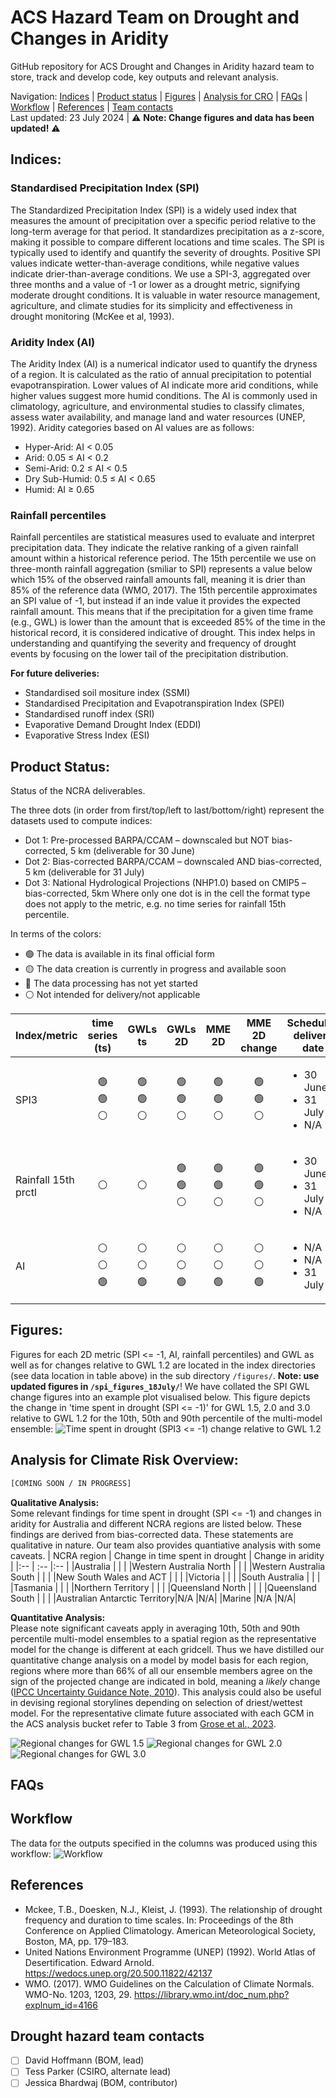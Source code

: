 # ACS Hazard Team on Drought and Changes in Aridity

GitHub repository for ACS Drought and Changes in Aridity hazard team to store, track and develop code, key outputs and relevant analysis. 

Navigation: [Indices](https://github.com/AusClimateService/hazards-drought/tree/main#indices) | [Product status](https://github.com/AusClimateService/hazards-drought/tree/main#product-status) | [Figures](https://github.com/AusClimateService/hazards-drought/tree/main#figures) | [Analysis for CRO](https://github.com/AusClimateService/hazards-drought/tree/main#analysis-for-climate-risk-overview) | [FAQs](https://github.com/AusClimateService/hazards-drought/tree/main#faqs) | [Workflow](https://github.com/AusClimateService/hazards-drought/tree/main#workflow) | [References](https://github.com/AusClimateService/hazards-drought/tree/main#references) | [Team contacts](https://github.com/AusClimateService/hazards-drought/tree/main#drought-hazard-team-contacts) <br>
Last updated: 23 July 2024 | ⚠️ **Note: Change figures and data has been updated!** ⚠️
## Indices:
### Standardised Precipitation Index (SPI)
The Standardized Precipitation Index (SPI) is a widely used index that measures the amount of precipitation over a specific period relative to the long-term average for that period. It standardizes precipitation as a z-score, making it possible to compare different locations and time scales. The SPI is typically used to identify and quantify the severity of droughts. Positive SPI values indicate wetter-than-average conditions, while negative values indicate drier-than-average conditions. We use a SPI-3, aggregated over three months and a value of -1 or lower as a drought metric, signifying moderate drought conditions. It is valuable in water resource management, agriculture, and climate studies for its simplicity and effectiveness in drought monitoring (McKee et al, 1993).

### Aridity Index (AI)
The Aridity Index (AI) is a numerical indicator used to quantify the dryness of a region. It is calculated as the ratio of annual precipitation to potential evapotranspiration. Lower values of AI indicate more arid conditions, while higher values suggest more humid conditions. The AI is commonly used in climatology, agriculture, and environmental studies to classify climates, assess water availability, and manage land and water resources (UNEP, 1992).
Aridity categories based on AI values are as follows:
- Hyper-Arid: AI < 0.05
- Arid: 0.05 ≤ AI < 0.2
- Semi-Arid: 0.2 ≤ AI < 0.5
- Dry Sub-Humid: 0.5 ≤ AI < 0.65
- Humid: AI ≥ 0.65

### Rainfall percentiles
Rainfall percentiles are statistical measures used to evaluate and interpret precipitation data. They indicate the relative ranking of a given rainfall amount within a historical reference period. The 15th percentile we use on three-month rainfall aggregation (smiliar to SPI) represents a value below which 15% of the observed rainfall amounts fall, meaning it is drier than 85% of the reference data (WMO, 2017). The 15th percentile approximates an SPI value of -1, but instead if an inde value it provides the expected rainfall amount. This means that if the precipitation for a given time frame (e.g., GWL) is lower than the amount that is exceeded 85% of the time in the historical record, it is considered indicative of drought. This index helps in understanding and quantifying the severity and frequency of drought events by focusing on the lower tail of the precipitation distribution.


**For future deliveries:**
- Standardised soil mositure index (SSMI)
- Standardised Precipitation and Evapotranspiration Index (SPEI)
- Standardised runoff index (SRI)
- Evaporative Demand Drought Index (EDDI)
- Evaporative Stress Index (ESI)

## Product Status:
Status of the NCRA deliverables. 

The three dots (in order from first/top/left to last/bottom/right) represent the datasets used to compute indices:
- Dot 1: Pre-processed BARPA/CCAM – downscaled but NOT bias-corrected, 5 km (deliverable for 30 June)
- Dot 2: Bias-corrected BARPA/CCAM – downscaled AND bias-corrected, 5 km (deliverable for 31 July)
- Dot 3: National Hydrological Projections (NHP1.0) based on CMIP5 – bias-corrected, 5km
Where only one dot is in the cell the format type does not apply to the metric, e.g. no time series for rainfall 15th percentile.
 
In terms of the colors:
- :green_circle: The data is available in its final official form
- :yellow_circle: The data creation is currently in progress and available soon
- :red_circle: The data processing has not yet started
- :white_circle: Not intended for delivery/not applicable

| Index/metric | time series (ts) | GWLs ts | GWLs 2D | MME 2D | MME 2D change | Scheduled<br>delivery date | Data<br>location | Last update
|-----         | :-:              |:-:      |:-:      |:-:     |:-:            |------------    |-----             |-----
| SPI3 |:green_circle:<br>:green_circle:<br>:white_circle:|:green_circle:<br>:green_circle:<br>:white_circle:|:green_circle:<br>:green_circle:<br>:white_circle:|:green_circle:<br>:green_circle:<br>:white_circle:|:green_circle:<br>:green_circle:<br>:white_circle:|<ul><li>30 June</li><li>31 July</li><li>N/A</li></ul>|/g/data/ia39/ncra/<br>drought_aridity/spi/|29/06/24
| Rainfall 15th prctl |:white_circle:|:white_circle:|:green_circle:<br>:green_circle:<br>:white_circle:|:green_circle:<br>:green_circle:<br>:white_circle:|:green_circle:<br>:green_circle:<br>:white_circle:|<ul><li>30 June</li><li>31 July</li><li>N/A</li></ul>|/g/data/ia39/ncra/<br>drought_aridity/<br>rainfall_percentiles/|27/06/24
| AI |:white_circle:<br>:white_circle:<br>:green_circle:|:white_circle:<br>:white_circle:<br>:green_circle:|:white_circle:<br>:white_circle:<br>:green_circle:|:white_circle:<br>:white_circle:<br>:green_circle:|:white_circle:<br>:white_circle:<br>:green_circle:|<ul><li>N/A</li><li>N/A</li><li>31 July</li></ul>|/g/data/ia39/ncra/<br>drought_aridity/ai/|28/06/24

## Figures:
Figures for each 2D metric (SPI <= -1, AI, rainfall percentiles) and GWL as well as for changes relative to GWL 1.2 are located in the index directories (see data location in table above) in the sub directory `/figures/`. **Note: use updated figures in `/spi_figures_18July/`**! We have collated the SPI GWL change figures into an example plot visualised below. This figure depicts the change in 'time spent in drought (SPI <= -1)' for GWL 1.5, 2.0 and 3.0 relative to GWL 1.2 for the 10th, 50th and 90th percentile of the multi-model ensemble:
![Time spent in drought (SPI3 <= -1) change relative to GWL 1.2](figures/change_in_SPI.png)


## Analysis for Climate Risk Overview:
```diff
[COMING SOON / IN PROGRESS]
```
**Qualitative Analysis:** <br> 
Some relevant findings for time spent in drought (SPI <= -1) and changes in aridity for Australia and different NCRA regions are listed below. 
These findings are derived from bias-corrected data. These statements are qualitative in nature. Our team also provides quantiative analysis with some caveats.
| NCRA region                  | Change in time spent in drought | Change in aridity |
|:--                           | :--                             |:--                |
|Australia                     |  |   |
|Western Australia North       |  |   |
|Western Australia South       |  |   |
|New South Wales and ACT       |  |   |
|Victoria                      |  |   |
|South Australia               |  |   |
|Tasmania                      |  |   |
|Northern Territory            |  |   |
|Queensland North              |  |   |
|Queensland South              |  |   |
|Australian Antarctic Territory|N/A          |N/A|
|Marine                        |N/A          |N/A|

**Quantitative Analysis:** <br> 
Please note significant caveats apply in averaging 10th, 50th and 90th percentile multi-model ensembles to a spatial region as the representative model for the change is different at each gridcell. Thus we have distilled our quantitative change analysis on a model by model basis for each region, regions where more than 66% of all our ensemble members agree on the sign of the projected change are indicated in bold, meaning a _likely_ change ([IPCC Uncertainty Guidance Note, 2010](https://www.ipcc.ch/site/assets/uploads/2017/08/AR5_Uncertainty_Guidance_Note.pdf)). This analysis could also be useful in devising regional storylines depending on selection of driest/wettest model. For the representative climate future associated with each GCM in the ACS analysis bucket refer to Table 3 from [Grose et al., 2023](https://doi.org/10.1016/j.cliser.2023.100368). 

![Regional changes for GWL 1.5](figures/SPI_regional_heatmap_change_GWL1.5.png)
![Regional changes for GWL 2.0](figures/SPI_regional_heatmap_change_GWL2.0.png)
![Regional changes for GWL 3.0](figures/SPI_regional_heatmap_change_GWL3.0.png)


## FAQs

## Workflow
The data for the outputs specified in the columns was produced using this workflow:
![Workflow](figures/workflow.png)

## References
* Mckee, T.B., Doesken, N.J., Kleist, J. (1993). The relationship of drought frequency and duration to time scales. In: Proceedings of the 8th Conference on Applied Climatology. American Meteorological Society, Boston, MA, pp. 179–183.
* United Nations Environment Programme (UNEP) (1992). World Atlas of Desertification. Edward Arnold. https://wedocs.unep.org/20.500.11822/42137
* WMO. (2017). WMO Guidelines on the Calculation of Climate Normals. WMO-No. 1203, 1203, 29. https://library.wmo.int/doc_num.php?explnum_id=4166

## Drought hazard team contacts
- [ ] David Hoffmann (BOM, lead)
- [ ] Tess Parker (CSIRO, alternate lead)
- [ ] Jessica Bhardwaj (BOM, contributor)
